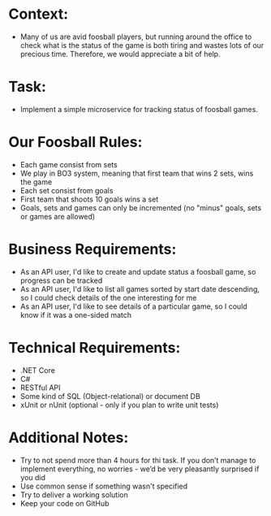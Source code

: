 # Context:
* Many of us are avid foosball players, but running around the office to check what is the status of the game is both tiring and wastes lots of our precious time. Therefore, we would appreciate a bit of help.

# Task:
* Implement a simple microservice for tracking status of foosball games.

# Our Foosball Rules:
* Each game consist from sets
* We play in BO3 system, meaning that first team that wins 2 sets, wins the game
* Each set consist from goals
* First team that shoots 10 goals wins a set
* Goals, sets and games can only be incremented (no "minus" goals, sets or games are allowed)

# Business Requirements:
* As an API user, I'd like to create and update status a foosball game, so progress can be tracked
* As an API user, I'd like to list all games sorted by start date descending, so I could check details of the one interesting for me
* As an API user, I'd like to see details of a particular game, so I could know if it was a one-sided match

# Technical Requirements:
* .NET Core
* C#
* RESTful API
* Some kind of SQL (Object-relational) or document DB
* xUnit or nUnit (optional - only if you plan to write unit tests)

# Additional Notes:
* Try to not spend more than 4 hours for thi task. If you don’t manage to implement everything, no worries - we’d be very pleasantly surprised if you did
* Use common sense if something wasn't specified
* Try to deliver a working solution
* Keep your code on GitHub